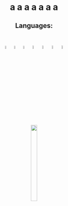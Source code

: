<h1 align="center"> a a a a  a a a </h1>
<h2 align="center"> Languages: </h2>
<br>
<p align="center" float="left">
  <img src="https://upload.wikimedia.org/wikipedia/commons/thumb/1/18/C_Programming_Language.svg/1853px-C_Programming_Language.svg.png"  width="5%">
  <img src="https://upload.wikimedia.org/wikipedia/commons/thumb/1/18/ISO_C%2B%2B_Logo.svg/1822px-ISO_C%2B%2B_Logo.svg.png" width="5%">
  <img src="https://cdn.worldvectorlogo.com/logos/c--4.svg" width="5%">
  <img src="https://upload.wikimedia.org/wikipedia/commons/thumb/3/38/HTML5_Badge.svg/1024px-HTML5_Badge.svg.png" width="5.4%">
  <img src="https://upload.wikimedia.org/wikipedia/commons/thumb/9/99/Unofficial_JavaScript_logo_2.svg/512px-Unofficial_JavaScript_logo_2.svg.png" width="5.4%">
  <img src="https://upload.wikimedia.org/wikipedia/commons/thumb/c/c3/Python-logo-notext.svg/2048px-Python-logo-notext.svg.png" width="5.4%">
  <img src="https://cdn-icons-png.flaticon.com/512/226/226777.png" width="5.4%">
</p>
<br>

<p align="center"> <img src="https://user-images.githubusercontent.com/100173308/189874377-41a0c87c-0319-4bfd-aae5-a06f10173a90.png" width="20%" height="25%"> </p>
<br>

